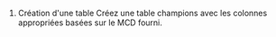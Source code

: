 1. Création d'une table
Créez une table champions avec les colonnes appropriées basées sur le MCD fourni.
